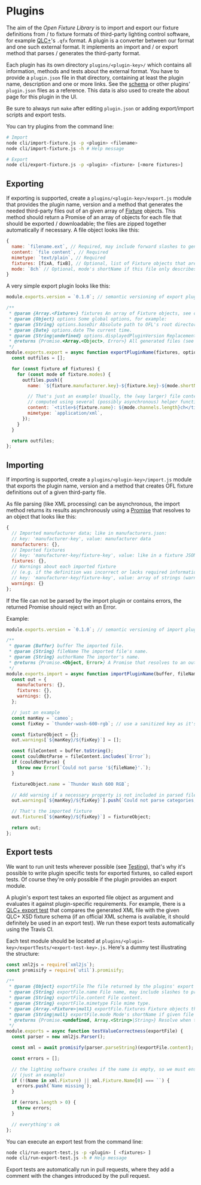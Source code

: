 # Plugins

The aim of the *Open Fixture Library* is to import and export our fixture definitions from / to fixture formats of third-party lighting control software, for example [QLC+](https://github.com/mcallegari/qlcplus)'s `.qfx` format. A plugin is a converter between our format and one such external format. It implements an import and / or export method that parses / generates the third-party format.

Each plugin has its own directory `plugins/<plugin-key>/` which contains all information, methods and tests about the external format. You have to provide a `plugin.json` file in that directory, containing at least the plugin name, description and one or more links. See the [schema](../schemas/plugin.json) or other plugins' `plugin.json` files as a reference. This data is also used to create the about page for this plugin in the UI.

Be sure to always run `make` after editing `plugin.json` or adding export/import scripts and export tests.

You can try plugins from the command line:

```bash
# Import
node cli/import-fixture.js -p <plugin> <filename>
node cli/import-fixture.js -h # Help message

# Export
node cli/export-fixture.js -p <plugin> <fixture> [<more fixtures>]
```

## Exporting

If exporting is supported, create a `plugins/<plugin-key>/export.js` module that provides the plugin name, version and a method that generates the needed third-party files out of an given array of [Fixture](model-api.md#Fixture) objects. This method should return a Promise of an array of objects for each file that should be exported / downloadable; the files are zipped together automatically if necessary. A file object looks like this:

<!-- eslint-skip -->
```js
{
  name: `filename.ext`, // Required, may include forward slashes to generate a folder structure
  content: `file content`, // Required
  mimetype: `text/plain`, // Required
  fixtures: [fixA, fixB], // Optional, list of Fixture objects that are described in this file; may be omitted if the file doesn't belong to any fixture (e.g. manufacturer information)
  mode: `8ch` // Optional, mode's shortName if this file only describes a single mode
}
```

A very simple export plugin looks like this:

```js
module.exports.version = `0.1.0`; // semantic versioning of export plugin

/**
 * @param {Array.<Fixture>} fixtures An array of Fixture objects, see our fixture model
 * @param {Object} options Some global options, for example:
 * @param {String} options.baseDir Absolute path to OFL's root directory
 * @param {Date} options.date The current time.
 * @param {String|undefined} options.displayedPluginVersion Replacement for module.exports.version if the plugin version is used in export.
 * @returns {Promise.<Array.<Object>, Error>} All generated files (see file schema above)
 */
module.exports.export = async function exportPluginName(fixtures, options) {
  const outfiles = [];

  for (const fixture of fixtures) {
    for (const mode of fixture.modes) {
      outfiles.push({
        name: `${fixture.manufacturer.key}-${fixture.key}-${mode.shortName}.xml`,

        // That's just an example! Usually, the (way larger) file contents are
        // computed using several (possibly asynchronous) helper functions
        content: `<title>${fixture.name}: ${mode.channels.length}ch</title>`,
        mimetype: `application/xml`,
      });
    }
  }

  return outfiles;
};
```

## Importing

If importing is supported, create a `plugins/<plugin-key>/import.js` module that exports the plugin name, version and a method that creates OFL fixture definitions out of a given third-party file.

As file parsing (like XML processing) can be asynchronous, the import method returns its results asynchronously using a [Promise](https://developer.mozilla.org/de/docs/Web/JavaScript/Reference/Global_Objects/Promise) that resolves to an object that looks like this:

<!-- eslint-skip -->
```js
{
  // Imported manufacturer data; like in manufacturers.json:
  // key: 'manufacturer-key', value: manufacturer data
  manufacturers: {},
  // Imported fixtures
  // key: 'manufacturer-key/fixture-key', value: like in a fixture JSON
  fixtures: {},
  // Warnings about each imported fixture
  // (e.g. if the definition was incorrect or lacks required information)
  // key: 'manufacturer-key/fixture-key', value: array of strings (warning messages)
  warnings: {}
};
```

If the file can not be parsed by the import plugin or contains errors, the returned Promise should reject with an Error.

Example:

```js
module.exports.version = `0.1.0`; // semantic versioning of import plugin

/**
 * @param {Buffer} buffer The imported file.
 * @param {String} fileName The imported file's name.
 * @param {String} authorName The importer's name.
 * @returns {Promise.<Object, Error>} A Promise that resolves to an out object (see above) or rejects with an error.
 */
module.exports.import = async function importPluginName(buffer, fileName, authorName) {
  const out = {
    manufacturers: {},
    fixtures: {},
    warnings: {},
  };

  // just an example
  const manKey = `cameo`;
  const fixKey = `thunder-wash-600-rgb`; // use a sanitized key as it's used as filename!

  const fixtureObject = {};
  out.warnings[`${manKey}/${fixKey}`] = [];

  const fileContent = buffer.toString();
  const couldNotParse = fileContent.includes(`Error`);
  if (couldNotParse) {
    throw new Error(`Could not parse '${fileName}'.`);
  }

  fixtureObject.name = `Thunder Wash 600 RGB`;

  // Add warning if a necessary property is not included in parsed file
  out.warnings[`${manKey}/${fixKey}`].push(`Could not parse categories, please specify them manually.`);

  // That's the imported fixture
  out.fixtures[`${manKey}/${fixKey}`] = fixtureObject;

  return out;
};
```

## Export tests

We want to run unit tests wherever possible (see [Testing](testing.md)), that's why it's possible to write plugin specific tests for exported fixtures, so called export tests. Of course they're only possible if the plugin provides an export module.

A plugin's export test takes an exported file object as argument and evaluates it against plugin-specific requirements. For example, there is a [QLC+ export test](../plugins/qlcplus_4.12.2/exportTests/xsd-schema-conformity.js) that compares the generated XML file with the given QLC+ XSD fixture schema (if an official XML schema is available, it should definitely be used in an export test). We run these export tests automatically using the Travis CI.

Each test module should be located at `plugins/<plugin-key>/exportTests/<export-test-key>.js`. Here's a dummy test illustrating the structure:

```js
const xml2js = require(`xml2js`);
const promisify = require(`util`).promisify;

/**
 * @param {Object} exportFile The file returned by the plugins' export module.
 * @param {String} exportFile.name File name, may include slashes to provide a folder structure.
 * @param {String} exportFile.content File content.
 * @param {String} exportFile.mimetype File mime type.
 * @param {Array.<Fixture>|null} exportFile.fixtures Fixture objects that are described in given file; may be omitted if the file doesn't belong to any fixture (e.g. manufacturer information).
 * @param {String|null} exportFile.mode Mode's shortName if given file only describes a single mode.
 * @returns {Promise.<undefined, Array.<String>|String>} Resolve when the test passes or reject with an array of errors or one error if the test fails.
 */
module.exports = async function testValueCorrectness(exportFile) {
  const parser = new xml2js.Parser();

  const xml = await promisify(parser.parseString)(exportFile.content);

  const errors = [];

  // the lighting software crashes if the name is empty, so we must ensure that this won't happen
  // (just an example)
  if (!(Name in xml.Fixture) || xml.Fixture.Name[0] === ``) {
    errors.push(`Name missing`);
  }

  if (errors.length > 0) {
    throw errors;
  }

  // everything's ok
};
```

You can execute an export test from the command line:

```bash
node cli/run-export-test.js -p <plugin> [ <fixtures> ]
node cli/run-export-test.js -h # Help message
```

Export tests are automatically run in pull requests, where they add a comment with the changes introduced by the pull request.
